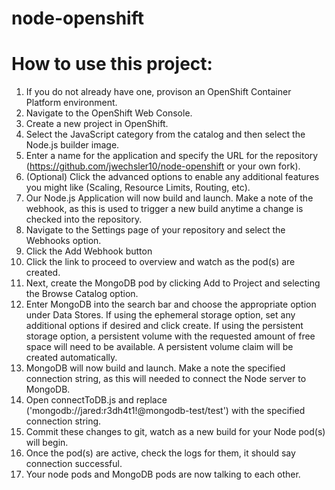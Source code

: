# node-openshift

# How to use this project:
1. If you do not already have one, provison an OpenShift Container Platform environment.
2. Navigate to the OpenShift Web Console.
3. Create a new project in OpenShift.
4. Select the JavaScript category from the catalog and then select the Node.js builder image.
5. Enter a name for the application and specify the URL for the repository (https://github.com/jwechsler10/node-openshift or your own fork).
6. (Optional) Click the advanced options to enable any additional features you might like (Scaling, Resource Limits, Routing, etc).
7. Our Node.js Application will now build and launch. Make a note of the webhook, as this is used to trigger a new build anytime a change is checked into the repository.
8. Navigate to the Settings page of your repository and select the Webhooks option.
9. Click the Add Webhook button 
10. Click the link to proceed to overview and watch as the pod(s) are created.
11. Next, create the MongoDB pod by clicking Add to Project and selecting the Browse Catalog option.
12. Enter MongoDB into the search bar and choose the appropriate option under Data Stores.
     If using the ephemeral storage option, set any additional options if desired and click create.
     If using the persistent storage option, a persistent volume with the requested amount of free space will need to be available.
     A persistent volume claim will be created automatically.
13. MongoDB will now build and launch. Make a note the specified connection string, as this will needed to connect the Node server to MongoDB.
14. Open connectToDB.js and replace ('mongodb://jared:r3dh4t1!@mongodb-test/test') with the specified connection string.
15. Commit these changes to git, watch as a new build for your Node pod(s) will begin. 
16. Once the pod(s) are active, check the logs for them, it should say connection successful.
17. Your node pods and MongoDB pods are now talking to each other.
